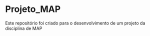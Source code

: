 # Projeto_MAP
Este repositório foi criado para o desenvolvimento de um projeto da disciplina de MAP
